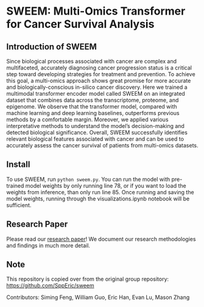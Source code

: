 # SWEEM: Multi-Omics Transformer for Cancer Survival Analysis

## Introduction of SWEEM
Since biological processes associated with cancer are complex and multifaceted, accurately diagnosing cancer progression status is a critical step toward developing strategies for treatment and prevention. To achieve this goal, a multi-omics approach shows great promise for more accurate and biologically-conscious in-silico cancer discovery.  Here we trained a multimodal transformer encoder model called SWEEM on an integrated dataset that combines data across the transcriptome, proteome, and epigenome. We observe that the transformer model, compared with machine learning and deep learning baselines, outperforms previous methods by a comfortable margin. Moreover, we applied various interpretative methods to understand the model’s decision-making and detected biological significance. Overall, SWEEM successfully identifies relevant biological features associated with cancer and can be used to accurately assess the cancer survival of patients from multi-omics datasets.

## Install
To use SWEEM, run ```python sweem.py```. You can run the model with pre-trained model weights by only running line 78, or if you want to load the weights from inference, than only run line 85.
Once running and saving the model weights, running through the visualizations.ipynb notebook will be sufficient.

## Research Paper
Please read our [research paper](SWEEM.pdf)! We document our research methodologies and findings in much more detail.

## Note
This repository is copied over from the original group repository: https://github.com/SppEric/sweem

Contributors: Siming Feng, William Guo, Eric Han, Evan Lu, Mason Zhang
